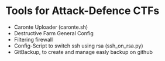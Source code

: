 # Tools for Attack-Defence CTFs

- Caronte Uploader (caronte.sh)
- Destructive Farm General Config
- Filtering firewall
- Config-Script to switch ssh using rsa (ssh_on_rsa.py)
- GitBackup, to create and manage easly backup on github
